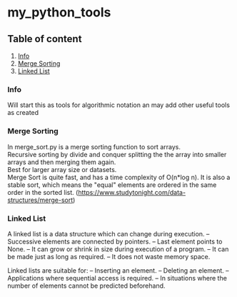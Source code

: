 # my_python_tools

## Table of content
1. [Info](#info)
2. [Merge Sorting](#merge-sorting)
3. [Linked List](#linked-list)


### Info
Will start this as tools for algorithmic notation an may add other useful tools as created

### Merge Sorting
In merge_sort.py is a merge sorting function to sort arrays.  
Recursive sorting by divide and conquer splitting the the array into smaller arrays and then merging them again.  
Best for larger array size or datasets.  
Merge Sort is quite fast, and has a time complexity of O(n*log n). It is also a stable sort, which means the "equal" elements are ordered in the same order in the sorted list. (https://www.studytonight.com/data-structures/merge-sort)

### Linked List
A linked list is a data structure which can change during execution.
– Successive elements are connected by pointers.
– Last element points to None.
– It can grow or shrink in size during execution of a program.
– It can be made just as long as required.
– It does not waste memory space.

Linked lists are suitable for:
– Inserting an element.
– Deleting an element.
– Applications where sequential access is required.
– In situations where the number of elements cannot be predicted beforehand.
